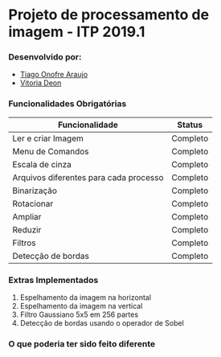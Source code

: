 # Projeto de processamento de imagem - ITP 2019.1

### Desenvolvido por:
* [Tiago Onofre Araujo](https://github.com/OnofreTZK)
* [Vitoria Deon](https://github.com/vickydeon)

### Funcionalidades Obrigatórias

Funcionalidade | Status
------------ | -------------
Ler e criar Imagem | Completo
Menu de Comandos | Completo
Escala de cinza | Completo
Arquivos diferentes para cada processo | Completo
Binarização | Completo
Rotacionar  | Completo 
Ampliar | Completo
Reduzir | Completo
Filtros | Completo
Detecção de bordas | Completo

### Extras Implementados
1. Espelhamento da imagem na horizontal
1. Espelhamento da imagem na vertical
1. Filtro Gaussiano 5x5 em 256 partes
1. Detecção de bordas usando o operador de Sobel

### O que poderia ter sido feito diferente
